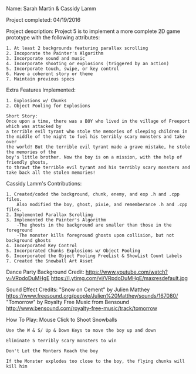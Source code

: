 Name: Sarah Martin & Cassidy Lamm

Project completed: 04/19/2016 

Project description: Project 5 is to implement a more complete 2D game prototype
					 with the following attributes:
	
	1. At least 2 backgrounds featuring parallax scrolling
	2. Incoporate the Painter's Algorithm 
	3. Incorporate sound and music
	4. Incorporate shooting or explosions (triggered by an action)
	5. Incorporate touch, swipe, or key control
	6. Have a coherent story or theme
	7. Maintain previous specs
	
Extra Features Implemented:

	1. Explosions w/ Chunks
	2. Object Pooling for Explosions		

	Short Story:
    Once upon a time, there was a BOY who lived in the village of Freeport which was attacked by 
    a terrible evil tyrant who stole the memories of sleeping children in 
    the middle of the night to fuel his terribly scary monsters and take over 
    the world! But the terrible evil tyrant made a grave mistake, he stole the memories of the 
    boy's little brother. Now the boy is on a mission, with the help of friendly ghosts,
	to thrawt the terrible evil tyrant and his terribly scary monsters and take back all the stolen memories! 
		
Cassidy Lamm's Contributions:

	1. Created/coded the background, chunk, enemy, and exp .h and .cpp files. 
		Also modified the boy, ghost, pixie, and rememberance .h and .cpp files.
	2. Implemented Parallax Scrolling
	3. Implemented the Painter's Algorithm
		-The ghosts in the background are smaller than those in the foreground
		-The monster kills foreground ghosts upon collision, but not background ghosts
	4. Incorporated Key Control
	5. Incorporated Chunks Explosions w/ Object Pooling
	6. Incorporated the Object Pooling FreeList & ShowList Count Labels
	7. Created the Snowball Art Asset 
	

Dance Party Background Credit:
	https://www.youtube.com/watch?v=VRpdoDuMHgE
	https://i.ytimg.com/vi/VRpdoDuMHgE/maxresdefault.jpg

Sound Effect Credits:
	"Snow on Cement" by Julien Matthey
		https://www.freesound.org/people/Julien%20Matthey/sounds/167080/	
	"Tomorrow" by Royalty Free Music from Bensound
		http://www.bensound.com/royalty-free-music/track/tomorrow
	

How To Play:
	Mouse Click to Shoot Snowballs 
	
	Use the W & S/ Up & Down Keys to move the boy up and down
	
	Eliminate 5 terribly scary monsters to win
	
	Don't Let the Monters Reach the boy
	
	If the Monster explodes too close to the boy, the flying chunks will kill him
